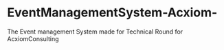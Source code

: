 # EventManagementSystem-Acxiom-
The Event management System made for Technical Round for AcxiomConsulting
